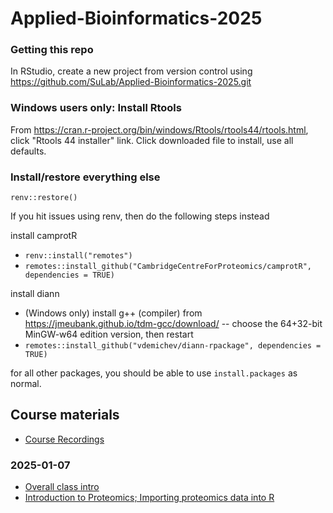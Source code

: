 # Applied-Bioinformatics-2025

### Getting this repo

In RStudio, create a new project from version control using https://github.com/SuLab/Applied-Bioinformatics-2025.git

### Windows users only: Install Rtools

From https://cran.r-project.org/bin/windows/Rtools/rtools44/rtools.html, click "Rtools 44 installer" link. Click downloaded file to install, use all defaults.

### Install/restore everything else

`renv::restore()`

If you hit issues using renv, then do the following steps instead

install camprotR
* `renv::install("remotes")`
* `remotes::install_github("CambridgeCentreForProteomics/camprotR", dependencies = TRUE)`

install diann
* (Windows only) install g++ (compiler) from https://jmeubank.github.io/tdm-gcc/download/ -- choose the 64+32-bit MinGW-w64 edition version, then restart
* `remotes::install_github("vdemichev/diann-rpackage", dependencies = TRUE)`

for all other packages, you should be able to use `install.packages` as normal.


## Course materials

* [Course Recordings](https://www.dropbox.com/scl/fo/ahddd1ci362ppzm8pcyet/AGp4X15MGMhK0RkTlpR_okc?rlkey=6fpej2sf0so8ppo4lqu5yg73z&st=zymytfcp&dl=0)


### 2025-01-07
* [Overall class intro](https://docs.google.com/presentation/d/1DFdVBRlitwfMhO4pZMOLntDAMrm32WAS/edit?usp=sharing&ouid=101769683166653841618&rtpof=true&sd=true)
* [Introduction to Proteomics; Importing proteomics data into R](https://docs.google.com/presentation/d/1AzBJR_JMnycM37_xtJLqZi4IJxPEpsUZ/edit?usp=sharing&ouid=117620351523798089230&rtpof=true&sd=true)
